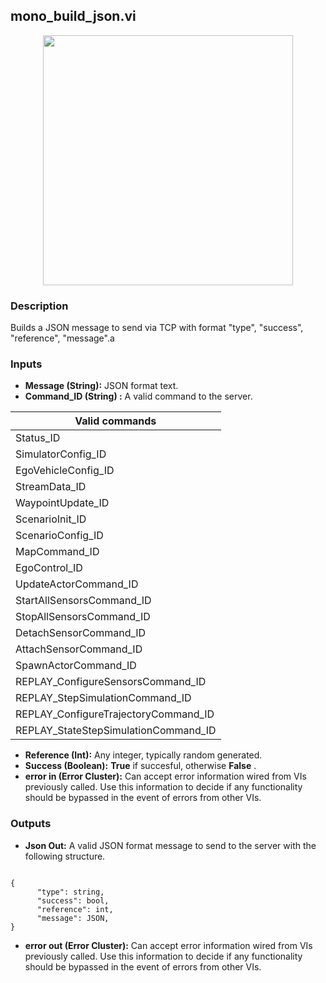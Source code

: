 ## mono_build_json.vi
<p align="center">
<img src="https://github.com/monoDriveIO/client/raw/master/WikiPhotos/LV_client/utilities/mono__build__jsonc.png" width="400"  />
</p>

### Description 
Builds a JSON message to send via TCP with format "type", "success", "reference", "message".a

### Inputs

- **Message (String):** JSON format text.
- **Command_ID (String) :** A valid command to the server.

| Valid commands  |
| ------------ | 
|Status_ID   |
|SimulatorConfig_ID |
|EgoVehicleConfig_ID |
|StreamData_ID   |
|WaypointUpdate_ID    |
|ScenarioInit_ID  |
|ScenarioConfig_ID   |
|MapCommand_ID  |
|EgoControl_ID  | 
|UpdateActorCommand_ID  | 
|StartAllSensorsCommand_ID   | 
|StopAllSensorsCommand_ID   | 
|DetachSensorCommand_ID   | 
|AttachSensorCommand_ID   |
|SpawnActorCommand_ID   |
|REPLAY_ConfigureSensorsCommand_ID  |
|REPLAY_StepSimulationCommand_ID  |
|REPLAY_ConfigureTrajectoryCommand_ID  |
|REPLAY_StateStepSimulationCommand_ID   | 

- **Reference (Int):** Any integer, typically random generated.
- **Success (Boolean):** **True** if succesful, otherwise **False** .
- **error in (Error Cluster):** Can accept error information wired from VIs previously called. Use this information to decide if any functionality should be bypassed in the event of errors from other VIs.


### Outputs

- **Json Out:** A valid JSON format message to send to the server with the following structure.
```

{
      "type": string,
      "success": bool,
      "reference": int,
      "message": JSON,
}
```
- **error out (Error Cluster):** Can accept error information wired from VIs previously called. Use this information to decide if any functionality should be bypassed in the event of errors from other VIs.
